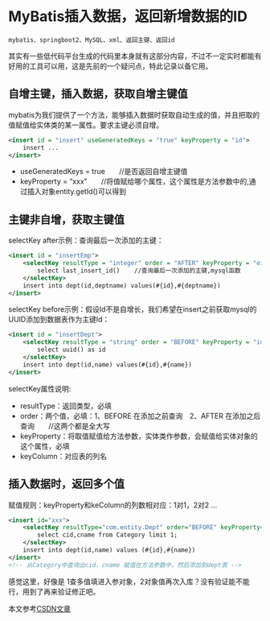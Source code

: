 # MyBatis插入数据，返回新增数据的ID

    mybatis、springboot2、MySQL、xml、返回主键、返回id

其实有一些低代码平台生成的代码里本身就有这部分内容，不过不一定实时都能有好用的工具可以用，这是先前的一个疑问点，特此记录以备它用。

## 自增主键，插入数据，获取自增主键值

mybatis为我们提供了一个方法，能够插入数据时获取自动生成的值，并且把取的值赋值给实体类的某一属性。要求主键必须自增。

```xml
<insert id = "insert" useGeneratedKeys = "true" keyProperty = "id">
    insert ...
</insert>
```

* useGeneratedKeys = true　　//是否返回自增主键值
* keyProperty = “xxx”　　//将值赋给哪个属性，这个属性是方法参数中的,通过插入对象entity.getId()可以得到

## 主键非自增，获取主键值

selectKey after示例：查询最后一次添加的主键：

```xml
<insert id = "insertEmp">
    <selectKey resultType = "integer" order = "AFTER" keyProperty = "eid" >
        select last_insert_id()    //查询最后一次添加的主键,mysql函数
    </selectKey>
    insert into dept(id,deptname) values(#{id},#{deptname})
</insert>
```

selectKey before示例：假设Id不是自增长，我们希望在insert之前获取mysql的UUID添加到数据表作为主键Id：

```xml
<insert id = "insertDept">
    <selectKey resultType = "string" order = "BEFORE" keyProperty = "id">
        select uuid() as id
    </selectKey>
    insert into dept(id,name) values(#{id},#{name})
</insert>

```

selectKey属性说明:

* resultType：返回类型，必填
* order：两个值，必填：1、BEFORE 在添加之前查询　2、AFTER 在添加之后查询　　//这两个都是全大写
* keyProperty：将取值赋值给方法参数，实体类作参数，会赋值给实体对象的这个属性，必填
* keyColumn：对应表的列名

## 插入数据时，返回多个值

赋值规则：keyProperty和keColumn的列数相对应：1对1，2对2 …

```xml
<insert id="xxx">
    <selectKey resultType="com.entity.Dept" order="BEFORE" keyProperty="id,name" keyColumn="cid,cname">
        select cid,cname from Category limit 1;
    </selectKey>
    insert into dept(id,name) values (#{id},#{name})
</insert>
<!-- 从Category中查询出cid，cname 赋值在方法参数中，然后添加到dept表 -->
```

感觉这里，好像是 1查多值填进入参对象，2对象值再次入库？没有验证能不能行，用到了再来验证修正吧。

本文参考[CSDN文章](https://blog.csdn.net/web13618542420/article/details/126112961)
